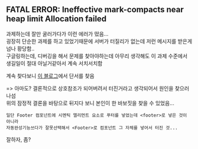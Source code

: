 <h2>FATAL ERROR: Ineffective mark-compacts near heap limit Allocation failed</h2>

과제하는데 잘만 굴러가다가 이런 에러가 떴음...<br>
굉장히 단순한 과제를 하고 있었기때문에 서버가 터질리가 없는데 저런 메시지를 받은게 넘나 황당함..**<br>**
구글링하는데, 디버깅을 해서 문제를 찾아야하는데 아무리 생각해도 이 과제 수준에서 생길일이 절대 아닐거같아서 계속 서치서치함

계속 찾다보니 [이 블로그](https://velog.io/@nahyunbak/Next.js-%EB%A9%94%EB%AA%A8%EB%A6%AC-%EB%88%84%EC%88%98-%ED%95%B4%EA%B2%B0-FATAL-ERROR-Ineffective-mark-compacts-near-heap-limit-Allocation-failed-JavaScript-heap-out-of-memory)에서
단서를 찾음

=> 아마도? 결론적으로 상호참조가 되어버려서 터진거라고 생각되어서 원인을 찾으러 나섬<br>
   위의 잠정적 결론을 바탕으로 뒤지다 보니 본인이 한 바보짓을 찾을 수 있었음...
```
일단 Footer 컴포넌트에 시멘틱 엘리먼트 요소로 푸터를 넣었는데 <footer>로 넣은 것이 아니라 
자동완성기능쓰다가 잘못선택해서 <Footer>로 컴포넌트 그 자체를 넣어서 터진 것...
```

잘하자, 좀?
  
  
